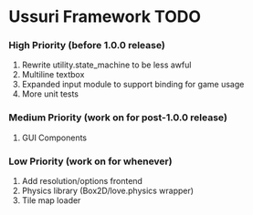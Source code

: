 # Ussuri Framework **TODO**

>
### High Priority (before 1.0.0 release)
1. Rewrite utility.state_machine to be less awful
2. Multiline textbox
3. Expanded input module to support binding for game usage
4. More unit tests

>
### Medium Priority (work on for post-1.0.0 release)
1. GUI Components

>
### Low Priority (work on for whenever)
1. Add resolution/options frontend
2. Physics library (Box2D/love.physics wrapper)
3. Tile map loader
